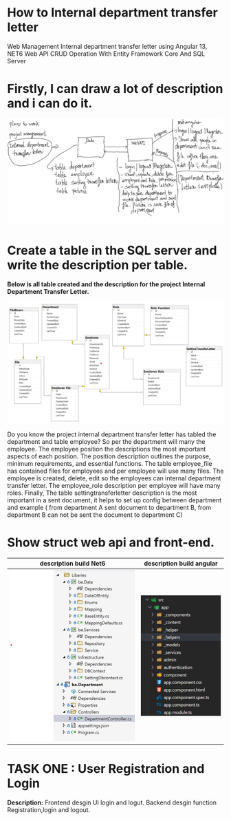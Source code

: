

# How to Internal department transfer letter
 Web Management Internal department transfer letter  using Angular 13, NET6 Web API CRUD Operation With Entity Framework Core And SQL Server

# Firstly, I can draw a lot of description and i can do it.

![enter image description here](https://github.com/thanhlong2803/update-image/blob/main/image3/InternalDepartment.png)

# Create a table in the SQL server and write the description per table.

 **Below is all table created and the description for the project Internal Department Transfer Letter.**

![enter image description here](https://github.com/thanhlong2803/update-image/blob/main/image3/struct_diagram.png)

Do you know the project internal department transfer letter has tabled the department and table employee? So per the department will many the employee. The employee position the descriptions the most important aspects of each position. The position description outlines the purpose, minimum requirements, and essential functions.
The table employee_file has contained files for employees and per employee will use many files. The employee is created, delete, edit so the employees can internal department transfer letter. The employee_role description per employee will have many roles.
Finally, The table settingtransferletter description is the most important in a sent document, it helps to set up config between department and  example ( from department A sent document to  department B, from department B can not be sent the document to department C)

# Show struct web api and front-end.
| description build Net6   | description build angular |
|--|--|
| ![enter image description here](https://github.com/thanhlong2803/update-image/blob/main/image3/be1.png) | ![enter image description here](https://github.com/thanhlong2803/update-image/blob/main/image3/fe.png) |

# TASK ONE : User Registration and Login 
**Description:**
Frontend desgin UI login and logut.
Backend desgin function Registration,login and logout.
